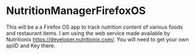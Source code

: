 NutritionManagerFirefoxOS
=========================
This will be a a Firefox OS app to track nutrition content of various foods and restaurant items. 
I am using the web service made available by Nutritionix https://developer.nutritionix.com/.
You will need to get your own apiID and Key there. 

